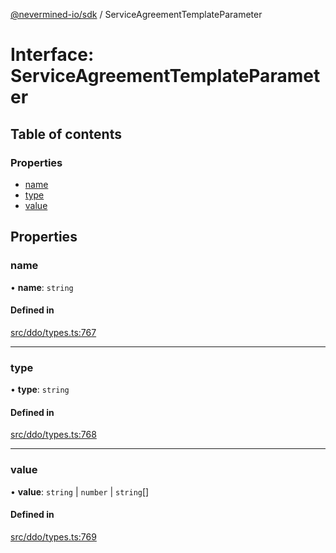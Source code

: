 [@nevermined-io/sdk](../code-reference.md) / ServiceAgreementTemplateParameter

# Interface: ServiceAgreementTemplateParameter

## Table of contents

### Properties

- [name](ServiceAgreementTemplateParameter.md#name)
- [type](ServiceAgreementTemplateParameter.md#type)
- [value](ServiceAgreementTemplateParameter.md#value)

## Properties

### name

• **name**: `string`

#### Defined in

[src/ddo/types.ts:767](https://github.com/nevermined-io/sdk-js/blob/bb26f8ab/src/ddo/types.ts#L767)

---

### type

• **type**: `string`

#### Defined in

[src/ddo/types.ts:768](https://github.com/nevermined-io/sdk-js/blob/bb26f8ab/src/ddo/types.ts#L768)

---

### value

• **value**: `string` \| `number` \| `string`[]

#### Defined in

[src/ddo/types.ts:769](https://github.com/nevermined-io/sdk-js/blob/bb26f8ab/src/ddo/types.ts#L769)
